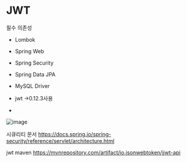# JWT

필수 의존성
- Lombok
- Spring Web
- Spring Security
- Spring Data JPA
- MySQL Driver
 
- jwt ->0.12.3사용
- 
![image](https://github.com/user-attachments/assets/50dfbc8c-36c0-4ae9-9371-abc6d9b1c34c)

시큐리티 문서
https://docs.spring.io/spring-security/reference/servlet/architecture.html

jwt maven
https://mvnrepository.com/artifact/io.jsonwebtoken/jjwt-api
